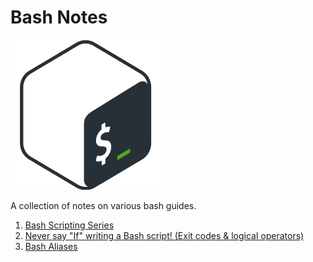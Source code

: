 # Bash Notes

![Bash Logo](img/gnu-bash.png)

A collection of notes on various bash guides.

1. [Bash Scripting Series](learn-linux-tv/01-contents.md)
1. [Never say "If" writing a Bash script! (Exit codes & logical
   operators)](misc/fewer-ifs.md) 
1. [Bash Aliases](misc/bash_aliases.md)
